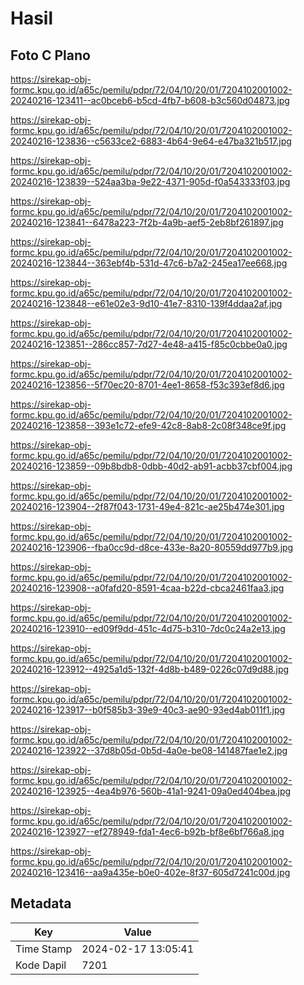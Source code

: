 # Hasil

## Foto C Plano

https://sirekap-obj-formc.kpu.go.id/a65c/pemilu/pdpr/72/04/10/20/01/7204102001002-20240216-123411--ac0bceb6-b5cd-4fb7-b608-b3c560d04873.jpg

https://sirekap-obj-formc.kpu.go.id/a65c/pemilu/pdpr/72/04/10/20/01/7204102001002-20240216-123836--c5633ce2-6883-4b64-9e64-e47ba321b517.jpg

https://sirekap-obj-formc.kpu.go.id/a65c/pemilu/pdpr/72/04/10/20/01/7204102001002-20240216-123839--524aa3ba-9e22-4371-905d-f0a543333f03.jpg

https://sirekap-obj-formc.kpu.go.id/a65c/pemilu/pdpr/72/04/10/20/01/7204102001002-20240216-123841--6478a223-7f2b-4a9b-aef5-2eb8bf261897.jpg

https://sirekap-obj-formc.kpu.go.id/a65c/pemilu/pdpr/72/04/10/20/01/7204102001002-20240216-123844--363ebf4b-531d-47c6-b7a2-245ea17ee668.jpg

https://sirekap-obj-formc.kpu.go.id/a65c/pemilu/pdpr/72/04/10/20/01/7204102001002-20240216-123848--e61e02e3-9d10-41e7-8310-139f4ddaa2af.jpg

https://sirekap-obj-formc.kpu.go.id/a65c/pemilu/pdpr/72/04/10/20/01/7204102001002-20240216-123851--286cc857-7d27-4e48-a415-f85c0cbbe0a0.jpg

https://sirekap-obj-formc.kpu.go.id/a65c/pemilu/pdpr/72/04/10/20/01/7204102001002-20240216-123856--5f70ec20-8701-4ee1-8658-f53c393ef8d6.jpg

https://sirekap-obj-formc.kpu.go.id/a65c/pemilu/pdpr/72/04/10/20/01/7204102001002-20240216-123858--393e1c72-efe9-42c8-8ab8-2c08f348ce9f.jpg

https://sirekap-obj-formc.kpu.go.id/a65c/pemilu/pdpr/72/04/10/20/01/7204102001002-20240216-123859--09b8bdb8-0dbb-40d2-ab91-acbb37cbf004.jpg

https://sirekap-obj-formc.kpu.go.id/a65c/pemilu/pdpr/72/04/10/20/01/7204102001002-20240216-123904--2f87f043-1731-49e4-821c-ae25b474e301.jpg

https://sirekap-obj-formc.kpu.go.id/a65c/pemilu/pdpr/72/04/10/20/01/7204102001002-20240216-123906--fba0cc9d-d8ce-433e-8a20-80559dd977b9.jpg

https://sirekap-obj-formc.kpu.go.id/a65c/pemilu/pdpr/72/04/10/20/01/7204102001002-20240216-123908--a0fafd20-8591-4caa-b22d-cbca2461faa3.jpg

https://sirekap-obj-formc.kpu.go.id/a65c/pemilu/pdpr/72/04/10/20/01/7204102001002-20240216-123910--ed09f9dd-451c-4d75-b310-7dc0c24a2e13.jpg

https://sirekap-obj-formc.kpu.go.id/a65c/pemilu/pdpr/72/04/10/20/01/7204102001002-20240216-123912--4925a1d5-132f-4d8b-b489-0226c07d9d88.jpg

https://sirekap-obj-formc.kpu.go.id/a65c/pemilu/pdpr/72/04/10/20/01/7204102001002-20240216-123917--b0f585b3-39e9-40c3-ae90-93ed4ab011f1.jpg

https://sirekap-obj-formc.kpu.go.id/a65c/pemilu/pdpr/72/04/10/20/01/7204102001002-20240216-123922--37d8b05d-0b5d-4a0e-be08-141487fae1e2.jpg

https://sirekap-obj-formc.kpu.go.id/a65c/pemilu/pdpr/72/04/10/20/01/7204102001002-20240216-123925--4ea4b976-560b-41a1-9241-09a0ed404bea.jpg

https://sirekap-obj-formc.kpu.go.id/a65c/pemilu/pdpr/72/04/10/20/01/7204102001002-20240216-123927--ef278949-fda1-4ec6-b92b-bf8e6bf766a8.jpg

https://sirekap-obj-formc.kpu.go.id/a65c/pemilu/pdpr/72/04/10/20/01/7204102001002-20240216-123416--aa9a435e-b0e0-402e-8f37-605d7241c00d.jpg


## Metadata

| Key        | Value               |
| ---------- | ------------------- |
| Time Stamp | 2024-02-17 13:05:41 |
| Kode Dapil | 7201                |



